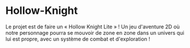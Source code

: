# Hollow-Knight  
 Le projet est de faire un « Hollow Knight Lite » ! Un jeu d'aventure 2D où notre personnage pourra se mouvoir de zone en zone dans un univers qui lui est propre, avec un système de combat et d'exploration !
